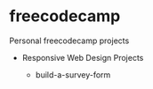 # freecodecamp
Personal freecodecamp projects

<ul>
  <li>Responsive Web Design Projects</li>
    <ul>
      <li>build-a-survey-form</li>
    </ul>
</ul>
